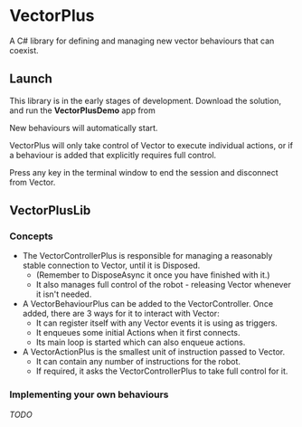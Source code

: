 # VectorPlus

A C# library for defining and managing new vector behaviours that can coexist.

## Launch

This library is in the early stages of development. Download the solution, and run the __VectorPlusDemo__ app from 

New behaviours will automatically start.

VectorPlus will only take control of Vector to execute individual actions, or if a behaviour is added that explicitly requires full control.

Press any key in the terminal window to end the session and disconnect from Vector.

## VectorPlusLib

### Concepts

* The VectorControllerPlus is responsible for managing a reasonably stable connection to Vector, until it is Disposed.
  * (Remember to DisposeAsync it once you have finished with it.)
  * It also manages full control of the robot - releasing Vector whenever it isn't needed.
* A VectorBehaviourPlus can be added to the VectorController. Once added, there are 3 ways for it to interact with Vector:
  * It can register itself with any Vector events it is using as triggers.
  * It enqueues some initial Actions when it first connects.
  * Its main loop is started which can also enqueue actions.
* A VectorActionPlus is the smallest unit of instruction passed to Vector.
  * It can contain any number of instructions for the robot.
  * If required, it asks the VectorControllerPlus to take full control for it.

### Implementing your own behaviours

_TODO_
